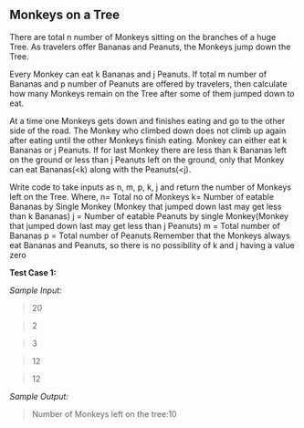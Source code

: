 ## Monkeys on a Tree ##

There are total n number of Monkeys sitting on the branches of a huge Tree. 
As travelers offer Bananas and Peanuts, the Monkeys jump down the Tree. 

Every Monkey can eat k Bananas and j Peanuts. If total m number of Bananas and p number of Peanuts are offered by travelers, 
then calculate how many Monkeys remain on the Tree after some of them jumped down to eat.

At a time one Monkeys gets down and finishes eating and go to the other side of the road. 
The Monkey who climbed down does not climb up again after eating until the other Monkeys finish eating.
Monkey can either eat k Bananas or j Peanuts. 
If for last Monkey there are less than k Bananas left on the ground or less than j Peanuts left on the ground, only that Monkey can eat Bananas(<k) along with the Peanuts(<j).

Write code to take inputs as n, m, p, k, j and return  the number of Monkeys left on the Tree.
    Where, n= Total no of Monkeys
        k= Number of eatable Bananas by Single Monkey (Monkey that jumped down last may get less than k Bananas)
        j = Number of eatable Peanuts by single Monkey(Monkey that jumped down last may get less than j Peanuts)
        m = Total number of Bananas
        p  = Total number of Peanuts
Remember that the Monkeys always eat Bananas and Peanuts, so there is no possibility of k and j having a value zero

**Test Case 1:**

*Sample Input:*

> 20

> 2

> 3

> 12

> 12

*Sample Output:*

> Number of  Monkeys left on the tree:10
